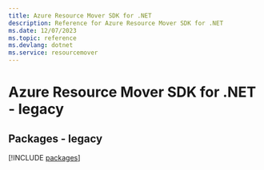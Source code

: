 ```yaml
---
title: Azure Resource Mover SDK for .NET
description: Reference for Azure Resource Mover SDK for .NET
ms.date: 12/07/2023
ms.topic: reference
ms.devlang: dotnet
ms.service: resourcemover
---
```

# Azure Resource Mover SDK for .NET - legacy
## Packages - legacy
[!INCLUDE [packages](resource-mover-index.md)]